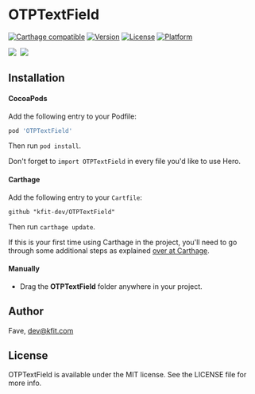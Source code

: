 # OTPTextField

[![Carthage compatible](https://img.shields.io/badge/Carthage-compatible-4BC51D.svg?style=flat)](https://github.com/Carthage/Carthage)
[![Version](https://img.shields.io/cocoapods/v/OTPTextField.svg?style=flat)](https://cocoapods.org/pods/OTPTextField)
[![License](https://img.shields.io/cocoapods/l/OTPTextField.svg?style=flat)](https://cocoapods.org/pods/OTPTextField)
[![Platform](https://img.shields.io/cocoapods/p/OTPTextField.svg?style=flat)](https://cocoapods.org/pods/OTPTextField)

<img src="https://github.com/kfit-dev/OTPTextField/blob/master/OTPTextField.gif"/>&nbsp;
<img src="https://github.com/kfit-dev/OTPTextField/blob/master/OTPTextFieldManual.gif"/>

## Installation

#### CocoaPods

Add the following entry to your Podfile:

```rb
pod 'OTPTextField'
```

Then run `pod install`.

Don't forget to `import OTPTextField` in every file you'd like to use Hero.

#### Carthage

Add the following entry to your `Cartfile`:

```
github "kfit-dev/OTPTextField"
```

Then run `carthage update`.

If this is your first time using Carthage in the project, you'll need to go through some additional steps as explained [over at Carthage](https://github.com/Carthage/Carthage#adding-frameworks-to-an-application).

#### Manually

- Drag the **OTPTextField** folder anywhere in your project.

## Author

Fave, dev@kfit.com

## License

OTPTextField is available under the MIT license. See the LICENSE file for more info.
